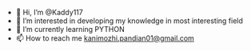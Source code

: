 - 👋 Hi, I’m @Kaddy117
- 👀 I’m interested in developing my knowledge in most interesting field
- 🌱 I’m currently learning PYTHON
- 📫 How to reach me kanimozhi.pandian01@gmail.com

<!---
Kaddy117/Kaddy117 is a ✨ special ✨ repository because its `README.md` (this file) appears on your GitHub profile.
You can click the Preview link to take a look at your changes.
--->
